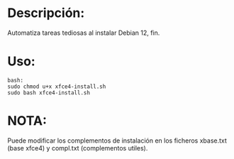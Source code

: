 # Descripción:
  
Automatiza tareas tediosas al instalar Debian 12, fin.


# Uso:

```
bash:
sudo chmod u+x xfce4-install.sh
sudo bash xfce4-install.sh
```


# NOTA:
  
Puede modificar los complementos de instalación en los ficheros xbase.txt (base xfce4) y compl.txt (complementos utiles).
